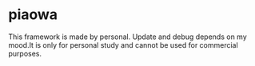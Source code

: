 # piaowa
This framework is made by personal. Update and debug depends on my mood.It is only for personal study and cannot be used for commercial purposes.
